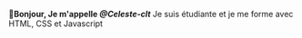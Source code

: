 **👋Bonjour,
Je m'appelle *@Celeste-clt***
Je suis étudiante et je me forme avec HTML, CSS et Javascript

